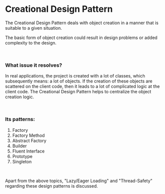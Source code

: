 <h1>Creational Design Pattern</h1>

<p>The Creational Design Pattern deals with object creation in a manner that is suitable to a given situation.</p>

<p>The basic form of object creation could result in design problems or added complexity to the design.</p>

<br />

### What issue it resolves? 
<p>In real applications, the project is created with a lot of classes, which subsequently means: a lot of objects. If the creation of these objects are scattered on the client code, then it leads to a lot of complicated logic at the client code. The Creational Design Pattern helps to centralize the object creation logic.</p>

<br />

### Its patterns:
1. Factory 
2. Factory Method
3. Abstract Factory
4. Builder
5. Fluent Interface
6. Prototype
7. Singleton

<br />

<p>Apart from the above topics, "Lazy/Eager Loading" and "Thread-Safety" regarding these design patterns is discussed.</p>

